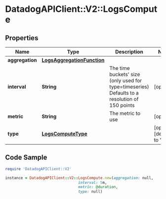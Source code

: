 # DatadogAPIClient::V2::LogsCompute

## Properties

Name | Type | Description | Notes
------------ | ------------- | ------------- | -------------
**aggregation** | [**LogsAggregationFunction**](LogsAggregationFunction.md) |  | 
**interval** | **String** | The time buckets&#39; size (only used for type&#x3D;timeseries) Defaults to a resolution of 150 points | [optional] 
**metric** | **String** | The metric to use | [optional] 
**type** | [**LogsComputeType**](LogsComputeType.md) |  | [optional] [default to &#39;total&#39;]

## Code Sample

```ruby
require 'DatadogAPIClient::V2'

instance = DatadogAPIClient::V2::LogsCompute.new(aggregation: null,
                                 interval: 5m,
                                 metric: @duration,
                                 type: null)
```


